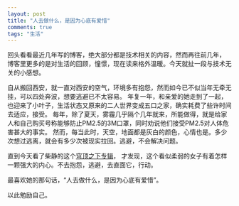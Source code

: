 ```yaml
---
layout: post
title: "人去做什么，是因为心底有爱惜"
comments: true
tags: "生活"
---
```


回头看看最近几年写的博客，绝大部分都是技术相关的内容，然而再往前几年，
博客里更多的是对生活的回顾，憧憬，现在读来格外温暖。今天就扯一段与技术无关的小感想。

自从搬回西安，就一直对西安的空气，环境多有抱怨，然而如今已不似当年无牵无挂，可以四处奔波，想要逃避已不太容易。
年复一年，和亲爱的她走到了一起，也迎来了小叶子，生活状态又原来的二人世界变成五口之家，确实耗费了些许时间去适应，接受。
每年，除了夏天，雾霾几乎隔个几年就来，所能做得，就是给家人和自己购买号称能够防止PM2.5的3M口罩，同时劝说他们接受PM2.5对人体危害甚大的事实。
然而，每当此时，天空，地面都是灰白的颜色，心情也是。多少次想过逃离，就会有多少次被现实拉回。逃避，不会解决问题。

直到今天看了柴静的这个[穹顶之下专辑](http://v.youku.com/v_show/id_XOTAxMzQ1NzY0.html?f=23514221&ev=1&from=y1.1-2.10001-0.1-1)，
才发现，这个看似柔弱的女子有着怎样一颗强大的内心。不去抱怨，逃避，去直面它，行动。

最喜欢她的那句话，“人去做什么，是因为心底有爱惜”。

以此勉励自己。
